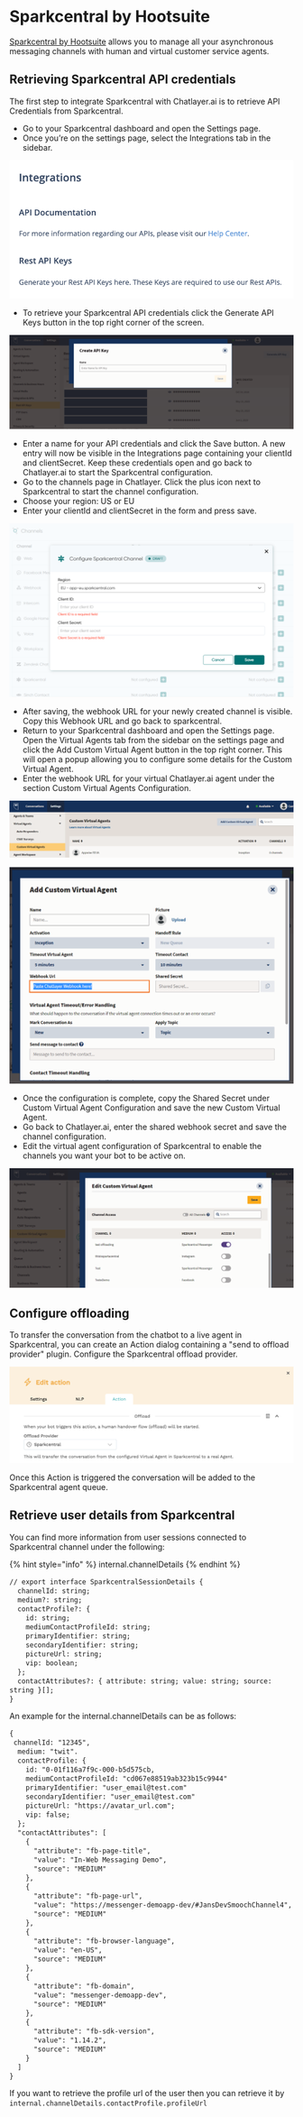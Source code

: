 # Sparkcentral by Hootsuite

[Sparkcentral by Hootsuite](https://sparkcentral.com) allows you to manage all your asynchronous messaging channels with human and virtual customer service agents.

## Retrieving Sparkcentral API credentials

The first step to integrate Sparkcentral with Chatlayer.ai is to retrieve API Credentials from Sparkcentral.&#x20;

* Go to your Sparkcentral dashboard and open the Settings page.&#x20;
* Once you’re on the settings page, select the Integrations tab in the sidebar.&#x20;

![](<../../.gitbook/assets/image (282).png>)

* To retrieve your Sparkcentral API credentials click the Generate API Keys button in the top right corner of the screen.&#x20;

![](<../../.gitbook/assets/image (674) (1) (1) (1).png>)

* Enter a name for your API credentials and click the Save button. A new entry will now be visible in the Integrations page containing your clientId and clientSecret. Keep these credentials open and go back to Chatlayer.ai to start the Sparkcentral configuration.
* Go to the channels page in Chatlayer. Click the plus icon next to Sparkcentral to start the channel configuration.&#x20;
* Choose your region: US or EU
* Enter your clientId and clientSecret in the form and press save.

![](<../../.gitbook/assets/image (676) (1) (1).png>)

* After saving, the webhook URL for your newly created channel is visible. Copy this Webhook URL and go back to sparkcentral.
* Return to your Sparkcentral dashboard and open the Settings page. Open the Virtual Agents tab from the sidebar on the settings page and click the Add Custom Virtual Agent button in the top right corner. This will open a popup allowing you to configure some details for the Custom Virtual Agent.&#x20;
* Enter the webhook URL for your virtual Chatlayer.ai agent under the section Custom Virtual Agents Configuration.&#x20;

![](<../../.gitbook/assets/image (677) (1) (1).png>)

![](<../../.gitbook/assets/image (675) (1).png>)

* Once the configuration is complete, copy the Shared Secret under Custom Virtual Agent Configuration and save the new Custom Virtual Agent.
* Go back to Chatlayer.ai, enter the shared webhook secret and save the channel configuration.
* Edit the virtual agent configuration of Sparkcentral to enable the channels you want your bot to be active on.

![](<../../.gitbook/assets/image (672) (1) (1).png>)

## Configure offloading

To transfer the conversation from the chatbot to a live agent in Sparkcentral, you can create an Action dialog containing a "send to offload provider" plugin. Configure the Sparkcentral offload provider.

![](<../../.gitbook/assets/image (288).png>)

Once this Action is triggered the conversation will be added to the Sparkcentral agent queue.

## Retrieve user details from Sparkcentral

You can find more information from user sessions connected to Sparkcentral channel under the following: &#x20;

{% hint style="info" %}
internal.channelDetails
{% endhint %}

```
// export interface SparkcentralSessionDetails {
  channelId: string;
  medium?: string;
  contactProfile?: {
    id: string;
    mediumContactProfileId: string;
    primaryIdentifier: string;
    secondaryIdentifier: string;
    pictureUrl: string;
    vip: boolean;
  };
  contactAttributes?: { attribute: string; value: string; source: string }[];
}
```

An example for the internal.channelDetails can be as follows:

```
{
 channelId: "12345",
  medium: "twit".
  contactProfile: {
    id: "0-01f116a7f9c-000-b5d575cb,
    mediumContactProfileId: "cd067e88519ab323b15c9944"
    primaryIdentifier: "user_email@test.com"
    secondaryIdentifier: "user_email@test.com"
    pictureUrl: "https://avatar_url.com";
    vip: false;
  };
  "contactAttributes": [
    {
      "attribute": "fb-page-title",
      "value": "In-Web Messaging Demo",
      "source": "MEDIUM"
    },
    {
      "attribute": "fb-page-url",
      "value": "https://messenger-demoapp-dev/#JansDevSmoochChannel4",
      "source": "MEDIUM"
    },
    {
      "attribute": "fb-browser-language",
      "value": "en-US",
      "source": "MEDIUM"
    },
    {
      "attribute": "fb-domain",
      "value": "messenger-demoapp-dev",
      "source": "MEDIUM"
    },
    {
      "attribute": "fb-sdk-version",
      "value": "1.14.2",
      "source": "MEDIUM"
    }
  ]
}
```

If you want to retrieve the profile url of the user then you can retrieve it by `internal.channelDetails.contactProfile.profileUrl`

